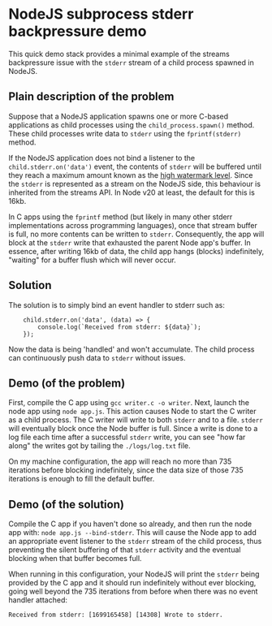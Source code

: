 # NodeJS subprocess stderr backpressure demo
This quick demo stack provides a minimal example of the streams backpressure issue with the `stderr` stream of a child process spawned in NodeJS.

## Plain description of the problem
Suppose that a NodeJS application spawns one or more C-based applications as child processes using the `child_process.spawn()` method.  These child processes write data to `stderr` using the `fprintf(stderr)` method.  

If the NodeJS application does not bind a listener to the `child.stderr.on('data')` event, the contents of `stderr` will be buffered until they reach a maximum amount known as the [high watermark level](https://nodejs.org/api/stream.html#readablereadablehighwatermark).  Since the `stderr` is represented as a stream on the NodeJS side, this behaviour is inherited from the streams API.  In Node v20 at least, the default for this is 16kb.

In C apps using the `fprintf` method (but likely in many other stderr implementations across programming languages), once that stream buffer is full, no more contents can be written to `stderr`.  Consequently, the app will block at the `stderr` write that exhausted the parent Node app's buffer.  In essence, after writing 16kb of data, the child app hangs (blocks) indefinitely, "waiting" for a buffer  flush which will never occur.

## Solution
The solution is to simply bind an event handler to stderr such as:

``` 
    child.stderr.on('data', (data) => {
        console.log(`Received from stderr: ${data}`);
    });
```

Now the data is being 'handled' and won't accumulate.  The child process can continuously push data to `stderr` without issues.

## Demo (of the problem)
First, compile the C app using `gcc writer.c -o writer`.  Next, launch the node app using `node app.js`.  This action causes Node to start the C writer as a child process.  The C writer will write to both `stderr` and to a file.  `stderr` will eventually block once the Node buffer is full.  Since a write is done to a log file each time after a successful `stderr` write, you can see "how far along" the writes got by tailing the `./logs/log.txt` file.

On my machine configuration, the app will reach no more than 735 iterations before blocking indefinitely, since the data size of those 735 iterations is enough to fill the default buffer.

## Demo (of the solution)
Compile the C app if you haven't done so already, and then run the node app with:  `node app.js --bind-stderr`.  This will cause the Node app to add an appropriate event listener to the `stderr` stream of the child process, thus preventing the silent buffering of that `stderr` activity and the eventual blocking when that buffer becomes full.

When running in this configuration, your NodeJS will print the `stderr` being provided by the C app and it should run indefinitely without ever blocking, going well beyond the 735 iterations from before when there was no event handler attached:

```
Received from stderr: [1699165458] [14308] Wrote to stderr.
```
